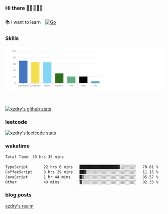 ### Hi there 👋👋👋👋👋

 :books: I want to learn <a href="https://go.dev/" target="_blank"><img style="margin: 10px" src="https://profilinator.rishav.dev/skills-assets/go-original.svg" alt="Go" height="50" /></a>  

### Skills
![](img/2022-09-05-22-04-20.png)

<br />

[![xzdry's github stats](https://github-readme-stats.vercel.app/api?username=xzdry&count_private=true&show_icons=true&theme=vue)](https://github.com/xzdry)

### leetcode
[![xzdry's leetcode stats](https://leetcard.jacoblin.cool/xzdry-2?theme=light&font=Anek%20Kannada&site=cn)](https://leetcode.cn/u/xzdry-2/)

### wakatime
<!--START_SECTION:waka-->

```text
Total Time: 30 hrs 35 mins

TypeScript       22 hrs 6 mins   █████████████████▓░░░░░░░   70.61 %
CoffeeScript     3 hrs 29 mins   ██▓░░░░░░░░░░░░░░░░░░░░░░   11.15 %
JavaScript       1 hr 44 mins    █▒░░░░░░░░░░░░░░░░░░░░░░░   05.57 %
Other            43 mins         ▓░░░░░░░░░░░░░░░░░░░░░░░░   02.33 %
```

<!--END_SECTION:waka-->

### blog posts
[xzdry's realm](https://www.justdry.net/)
